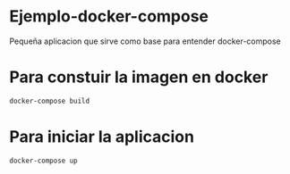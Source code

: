 # Ejemplo-docker-compose
Pequeña aplicacion que sirve como base para entender docker-compose


# Para constuir la imagen en docker
```sh
docker-compose build
```

# Para iniciar la aplicacion
```sh
docker-compose up
```


